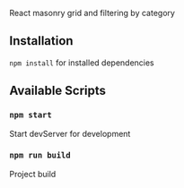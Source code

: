 React masonry grid and filtering by category

## Installation

`npm install` for installed dependencies

## Available Scripts

### `npm start`

Start devServer for development

### `npm run build`

Project build


